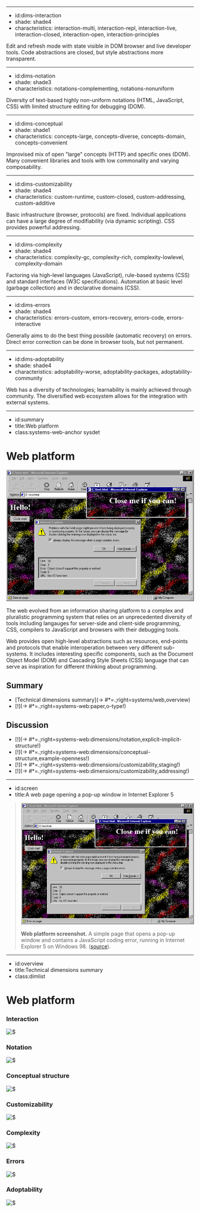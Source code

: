 ----------------------------------------------------------------------------------------------------
- id:dims-interaction
- shade: shade4
- characteristics: interaction-multi, interaction-repl, interaction-live, interaction-closed, interaction-open, interaction-principles

Edit and refresh mode with state visible in DOM browser and live developer tools.
Code abstractions are closed, but style abstractions more transparent.

----------------------------------------------------------------------------------------------------
- id:dims-notation
- shade: shade3
- characteristics: notations-complementing, notations-nonuniform

Diversity of text-based highly non-uniform notations (HTML, JavaScript, CSS) with limited structure editing for debugging (DOM).

----------------------------------------------------------------------------------------------------
- id:dims-conceptual
- shade: shade1
- characteristics: concepts-large, concepts-diverse, concepts-domain, concepts-convenient

Improvised mix of open "large" concepts (HTTP) and specific ones (DOM).
Many convenient libraries and tools with low commonality and varying composability.

----------------------------------------------------------------------------------------------------
- id:dims-customizability
- shade: shade4
- characteristics: custom-runtime, custom-closed, custom-addressing, custom-additive

Basic infrastructure (browser, protocols) are fixed. Individual applications can have
a large degree of modifiability (via dynamic scripting). CSS provides powerful addressing.

----------------------------------------------------------------------------------------------------
- id:dims-complexity
- shade: shade4
- characteristics: complexity-gc, complexity-rich, complexity-lowlevel, complexity-domain

Factoring via high-level languages (JavaScript), rule-based systems (CSS) and standard interfaces
(W3C specifications). Automation at basic level (garbage collection) and in declarative domains (CSS).

----------------------------------------------------------------------------------------------------
- id:dims-errors
- shade: shade4
- characteristics: errors-custom, errors-recovery, errors-code, errors-interactive

Generally aims to do the best thing possible (automatic recovery) on errors.
Direct error correction can be done in browser tools, but not permanent.

----------------------------------------------------------------------------------------------------
- id:dims-adoptability
- shade: shade4
- characteristics: adoptability-worse, adoptability-packages, adoptability-community

Web has a diversity of technologies; learnability is mainly achieved through community.
The diversified web ecosystem allows for the integration with external systems.

----------------------------------------------------------------------------------------------------
- id:summary
- title:Web platform
- class:systems-web-anchor sysdet

# Web platform

[![](img/sys/web-ie5.png)](#image=systems/web,screen)

The web evolved from an information sharing platform to a complex and pluralistic programming system
that relies on an unprecedented diversity of tools including langauges for server-side and client-side 
programming, CSS, compilers to JavaScript and browsers with their debugging tools.

Web provides open high-level abstractions such as resources, end-points and protocols that enable
interoperation between very different sub-systems. It includes interesting specific components, such
as the Document Object Model (DOM) and Cascading Style Sheets (CSS) language that can serve as 
inspiration for different thinking about programming.

## Summary

- [Technical dimensions summary](-> #*=.;right=systems/web,overview)
- [!](-> #*=.;right=systems-web:paper,o-type!)

## Discussion

- [!](-> #*=.;right=systems-web:dimensions/notation,explicit-implicit-structure!)
- [!](-> #*=.;right=systems-web:dimensions/conceptual-structure,example-openness!)
- [!](-> #*=.;right=systems-web:dimensions/customizability,staging!)
- [!](-> #*=.;right=systems-web:dimensions/customizability,addressing!)

----------------------------------------------------------------------------------------------------
- id:screen
- title:A web page opening a pop-up window in Internet Explorer 5

> ![Web platform screenshot](img/sys/web-ie5.png)
> 
> **Web platform screenshot.** A simple page that opens a pop-up window and contains a JavaScript coding error, running in Internet Explorer 5 on Windows 98.
> ([source](https://tomasp.net/blog/2021/popup-from-hell/)).

----------------------------------------------------------------------------------------------------
- id:overview
- title:Technical dimensions summary
- class:dimlist

# Web platform

### Interaction

![$](systems/web,dims-interaction)

### Notation

![$](systems/web,dims-notation)

### Conceptual structure

![$](systems/web,dims-conceptual)

### Customizability

![$](systems/web,dims-customizability)

### Complexity

![$](systems/web,dims-complexity)

### Errors

![$](systems/web,dims-errors)

### Adoptability

![$](systems/web,dims-adoptability)
